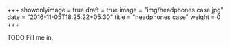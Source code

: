 +++
showonlyimage = true
draft = true
image = "img/headphones case.jpg"
date = "2016-11-05T18:25:22+05:30"
title = "headphones case"
weight = 0
+++

TODO Fill me in.

